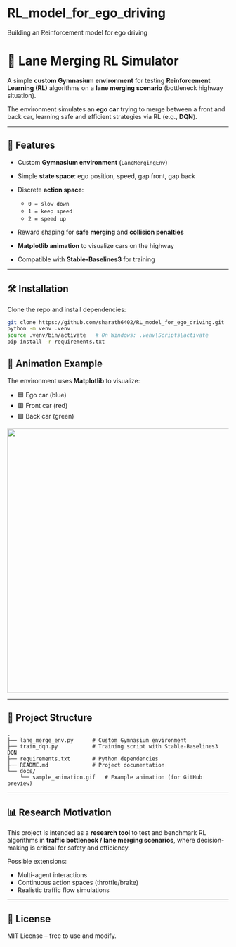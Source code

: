 # RL_model_for_ego_driving
Building an Reinforcement model for ego driving


# 🚗 Lane Merging RL Simulator

A simple **custom Gymnasium environment** for testing **Reinforcement Learning (RL)** algorithms on a **lane merging scenario** (bottleneck highway situation).

The environment simulates an **ego car** trying to merge between a front and back car, learning safe and efficient strategies via RL (e.g., **DQN**).

---

## 📌 Features

* Custom **Gymnasium environment** (`LaneMergingEnv`)
* Simple **state space**: ego position, speed, gap front, gap back
* Discrete **action space**:

  * `0 = slow down`
  * `1 = keep speed`
  * `2 = speed up`
* Reward shaping for **safe merging** and **collision penalties**
* **Matplotlib animation** to visualize cars on the highway
* Compatible with **Stable-Baselines3** for training

---

## 🛠 Installation

Clone the repo and install dependencies:

```bash
git clone https://github.com/sharath6402/RL_model_for_ego_driving.git
python -m venv .venv
source .venv/bin/activate   # On Windows: .venv\Scripts\activate
pip install -r requirements.txt
```



## 🎥 Animation Example

The environment uses **Matplotlib** to visualize:

* 🟦 Ego car (blue)
* 🟥 Front car (red)
* 🟩 Back car (green)

<img src="docs/sample_animation.gif" width="600" />

---

## 📂 Project Structure

```
.
├── lane_merge_env.py      # Custom Gymnasium environment
├── train_dqn.py           # Training script with Stable-Baselines3 DQN
├── requirements.txt       # Python dependencies
├── README.md              # Project documentation
└── docs/
    └── sample_animation.gif   # Example animation (for GitHub preview)
```

---

## 📊 Research Motivation

This project is intended as a **research tool** to test and benchmark RL algorithms in **traffic bottleneck / lane merging scenarios**, where decision-making is critical for safety and efficiency.

Possible extensions:

* Multi-agent interactions
* Continuous action spaces (throttle/brake)
* Realistic traffic flow simulations

---

## 📜 License

MIT License – free to use and modify.
